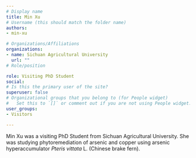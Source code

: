 ```yaml
---
# Display name
title: Min Xu
# Username (this should match the folder name)
authors:
- min-xu

# Organizations/Affiliations
organizations:
- name: Sichuan Agricultural University
  url: ""
# Role/position

role: Visiting PhD Student
social:
# Is this the primary user of the site?
superuser: false
# Organizational groups that you belong to (for People widget)
#   Set this to `[]` or comment out if you are not using People widget.
user_groups:
- Visitors

---
```


Min Xu was a visiting PhD Student from Sichuan Agricultural University. She was studying phytoremediation of arsenic and copper using arsenic hyperaccumulator *Pteris vittata* L. (Chinese brake fern). 